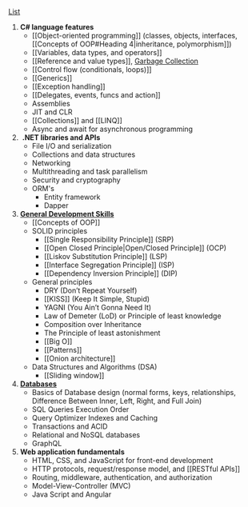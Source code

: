 [List](https://medium.com/@techworldwithmilan/net-developer-roadmap-2023-c1a9a102748e)
1. **C# language features**
	- [[Object-oriented programming]] (classes, objects, interfaces, [[Concepts of OOP#Heading 4|inheritance, polymorphism]])
	- [[Variables, data types, and operators]]
	- [[Reference and value types]], [Garbage Collection](https://www.youtube.com/watch?v=BeuNvhd1L_g&ab_channel=CodingTutorials)
	- [[Control flow (conditionals, loops)]]
	- [[Generics]]
	- [[Exception handling]]
	- [[Delegates, events, funcs and action]]
	- Assemblies
	- JIT and CLR
	- [[Collections]] and [[LINQ]]
	- Async and await for asynchronous programming
2.  **.NET libraries and APIs**
	- File I/O and serialization
	- Collections and data structures
	- Networking
	- Multithreading and task parallelism
	- Security and cryptography
	- ORM's
		- Entity framework
		- Dapper
3.  **[General Development Skills](https://github.com/milanm/DotNet-Developer-Roadmap#2-general-development-skills)**
	- [[Concepts of OOP]]
	- SOLID principles
		- [[Single Responsibility Principle]] (SRP)
		- [[Open Closed Principle|Open/Closed Principle]] (OCP)
		- [[Liskov Substitution Principle]] (LSP)
		- [[Interface Segregation Principle]] (ISP)
		- [[Dependency Inversion Principle]] (DIP)
	- General principles 
		- DRY (Don’t Repeat Yourself)
		- [[KISS]] (Keep It Simple, Stupid)
		- YAGNI (You Ain’t Gonna Need It)
		- Law of Demeter (LoD) or Principle of least knowledge
		- Composition over Inheritance
		- The Principle of least astonishment
		- [[Big O]]
		- [[Patterns]]
		- [[Onion architecture]]
	- Data Structures and Algorithms (DSA)
		- [[Sliding window]]
4. **[Databases](https://github.com/milanm/DotNet-Developer-Roadmap#5-databases)**
	- Basics of Database design (normal forms, keys, relationships, Difference Between Inner, Left, Right, and Full Join)
	- SQL Queries Execution Order
	- Query Optimizer Indexes and Caching
	- Transactions and ACID
	- Relational and NoSQL databases
	- GraphQL
5. **Web application fundamentals**
	- HTML, CSS, and JavaScript for front-end development
	- HTTP protocols, request/response model, and [[RESTful APIs]]
	- Routing, middleware, authentication, and authorization
	- Model-View-Controller (MVC) 
	- Java Script and Angular